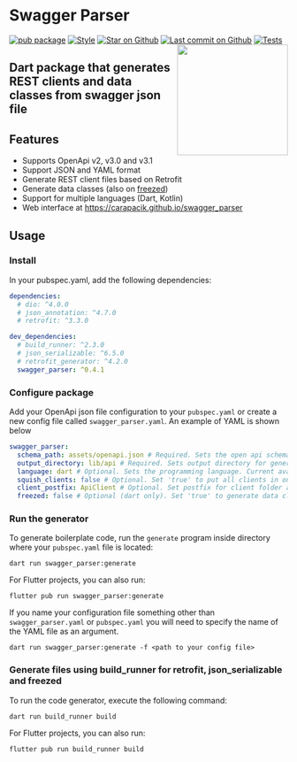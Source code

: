 # Swagger Parser
[![pub package](https://img.shields.io/pub/v/swagger_parser.svg)](https://pub.dev/packages/swagger_parser)
[![Style](https://img.shields.io/badge/style-carapacik_lints-40c4ff.svg)](https://pub.dev/packages/carapacik_lints)
[![Star on Github](https://img.shields.io/github/stars/Carapacik/swagger_parser.svg?style=flat&logo=github&colorB=deeppink&label=stars)](https://github.com/Carapacik/swagger_parser)
[![Last commit on Github](https://img.shields.io/github/last-commit/Carapacik/swagger_parser)](https://github.com/Carapacik/swagger_parser)
[![Tests](https://github.com/Carapacik/swagger_parser/actions/workflows/tests.yml/badge.svg?branch=main)](https://github.com/Carapacik/swagger_parser/actions/workflows/tests.yml)
<a href="https://omega-r.com/"><img src="https://raw.githubusercontent.com/Carapacik/swagger_parser/main/.github/readme/omega_logo.png" width="200" align="right"/></a>

## Dart package that generates REST clients and data classes from swagger json file

## Features

- Supports OpenApi v2, v3.0 and v3.1
- Support JSON and YAML format
- Generate REST client files based on Retrofit
- Generate data classes (also on [freezed](https://pub.dev/packages/freezed))
- Support for multiple languages (Dart, Kotlin)
- Web interface at https://carapacik.github.io/swagger_parser

## Usage

### Install

In your pubspec.yaml, add the following dependencies:

```yaml
dependencies:
  # dio: ^4.0.0
  # json_annotation: ^4.7.0
  # retrofit: ^3.3.0

dev_dependencies:
  # build_runner: ^2.3.0
  # json_serializable: ^6.5.0
  # retrofit_generator: ^4.2.0
  swagger_parser: ^0.4.1
```

### Configure package

Add your OpenApi json file configuration to your `pubspec.yaml` or create a new config file called `swagger_parser.yaml`.
An example of YAML is shown below

```yaml
swagger_parser:
  schema_path: assets/openapi.json # Required. Sets the open api schema path directory for api definition
  output_directory: lib/api # Required. Sets output directory for generated files (api clients and models)
  language: dart # Optional. Sets the programming language. Current available languages are: dart, kotlin. Default: dart
  squish_clients: false # Optional. Set 'true' to put all clients in one folder. Default: false
  client_postfix: ApiClient # Optional. Set postfix for client folder and Class. Works if there is only a single class or squish is true. Default: ApiClient
  freezed: false # Optional (dart only). Set 'true' to generate data classes using freezed package. Default: false
```

### Run the generator

To generate boilerplate code, run the `generate` program inside directory where your `pubspec.yaml` file is located:
```shell
dart run swagger_parser:generate
```
For Flutter projects, you can also run:
```shell
flutter pub run swagger_parser:generate
```

If you name your configuration file something other than `swagger_parser.yaml` or `pubspec.yaml` 
you will need to specify the name of the YAML file as an argument.

```shell
dart run swagger_parser:generate -f <path to your config file>
```

### Generate files using build_runner for retrofit, json_serializable and freezed

To run the code generator, execute the following command:
```shell
dart run build_runner build
```
For Flutter projects, you can also run:
```shell
flutter pub run build_runner build
```
